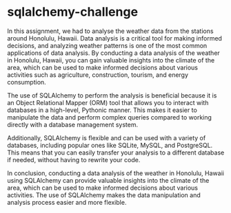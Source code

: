 # sqlalchemy-challenge
In this assignment, we had to analyse the weather data from the stations around Honolulu, Hawaii. Data analysis is a critical tool for making informed decisions, and analyzing weather patterns is one of the most common applications of data analysis. By conducting a data analysis of the weather in Honolulu, Hawaii, you can gain valuable insights into the climate of the area, which can be used to make informed decisions about various activities such as agriculture, construction, tourism, and energy consumption.


The use of SQLAlchemy to perform the analysis is beneficial because it is an Object Relational Mapper (ORM) tool that allows you to interact with databases in a high-level, Pythonic manner. This makes it easier to manipulate the data and perform complex queries compared to working directly with a database management system.


Additionally, SQLAlchemy is flexible and can be used with a variety of databases, including popular ones like SQLite, MySQL, and PostgreSQL. This means that you can easily transfer your analysis to a different database if needed, without having to rewrite your code.


In conclusion, conducting a data analysis of the weather in Honolulu, Hawaii using SQLAlchemy can provide valuable insights into the climate of the area, which can be used to make informed decisions about various activities. The use of SQLAlchemy makes the data manipulation and analysis process easier and more flexible.
